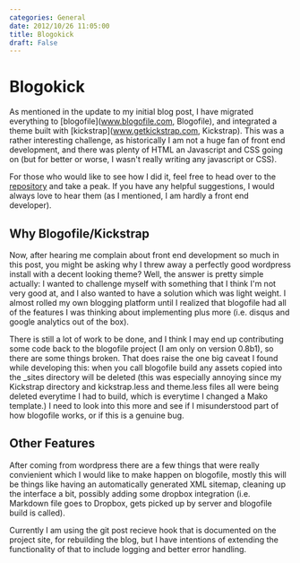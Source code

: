 ```yaml
---
categories: General
date: 2012/10/26 11:05:00
title: Blogokick
draft: False
---
```

# Blogokick
As mentioned in the update to my initial blog post, I have migrated everything to [blogofile](www.blogofile.com, Blogofile), and integrated a theme built with [kickstrap](www.getkickstrap.com, Kickstrap). This was a rather interesting challenge, as historically I am not a huge fan of front end development, and there was plenty of HTML an Javascript and CSS going on (but for better or worse, I wasn't really writing any javascript or CSS).  

For those who would like to see how I did it, feel free to head over to the [repository](www.github.com/lbearl/blogokick) and take a peak.  If you have any helpful suggestions, I would always love to hear them (as I mentioned, I am hardly a front end developer).  

## Why Blogofile/Kickstrap
Now, after hearing me complain about front end development so much in this post, you might be asking why I threw away a perfectly good wordpress install with a decent looking theme?  Well, the answer is pretty simple actually: I wanted to challenge myself with something that I think I'm not very good at, and I also wanted to have a solution which was light weight.  I almost rolled my own blogging platform until I realized that blogofile had all of the features I was thinking about implementing plus more (i.e. disqus and google analytics out of the box).  

There is still a lot of work to be done, and I think I may end up contributing some code back to the blogofile project (I am only on version 0.8b1), so there are some things broken.  That does raise the one big caveat I found while developing this: when you call
    blogofile build
any assets copied into the _sites directory will be deleted (this was especially annoying since my Kickstrap directory and kickstrap.less and theme.less files all were being deleted everytime I had to build, which is everytime I changed a Mako template.) I need to look into this more and see if I misunderstood part of how blogofile works, or if this is a genuine bug.

## Other Features
After coming from wordpress there are a few things that were really convienient which I would like to make happen on blogofile, mostly this will be things like having an automatically generated XML sitemap, cleaning up the interface a bit, possibly adding some dropbox integration (i.e. Markdown file goes to Dropbox, gets picked up by server and blogofile build is called).  

Currently I am using the git post recieve hook that is documented on the project site, for rebuilding the blog, but I have intentions of extending the functionality of that to include logging and better error handling.